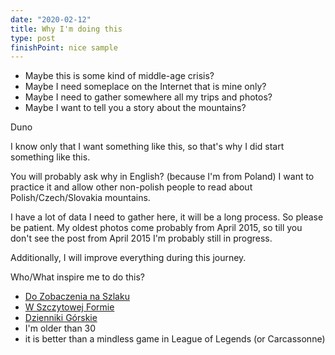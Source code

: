 ```yaml
---
date: "2020-02-12"
title: Why I'm doing this
type: post
finishPoint: nice sample
---
```


- Maybe this is some kind of middle-age crisis?
- Maybe I need someplace on the Internet that is mine only?
- Maybe I need to gather somewhere all my trips and photos?
- Maybe I want to tell you a story about the mountains?

Duno

I know only that I want something like this, so that's why I did start something like this.

You will probably ask why in English? (because I'm from Poland)
I want to practice it and allow other non-polish people to read about Polish/Czech/Slovakia mountains.

I have a lot of data I need to gather here, it will be a long process. So please be patient. My oldest photos come probably from April 2015, so till you don't see the post from April 2015 I'm probably still in progress.

Additionally, I will improve everything during this journey.

Who/What inspire me to do this?
- [Do Zobaczenia na Szlaku](https://www.facebook.com/dozobaczenianaszlaku/)
- [W Szczytowej Formie](http://wszczytowejformie.pl/)
- [Dzienniki Górskie](https://www.facebook.com/dziennikig)
- I'm older than 30
- it is better than a mindless game in League of Legends (or Carcassonne)
